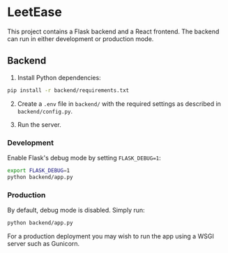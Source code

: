 # LeetEase

This project contains a Flask backend and a React frontend. The backend can run in either development or production mode.

## Backend

1. Install Python dependencies:

```bash
pip install -r backend/requirements.txt
```

2. Create a `.env` file in `backend/` with the required settings as described in `backend/config.py`.

3. Run the server.

### Development

Enable Flask's debug mode by setting `FLASK_DEBUG=1`:

```bash
export FLASK_DEBUG=1
python backend/app.py
```

### Production

By default, debug mode is disabled. Simply run:

```bash
python backend/app.py
```

For a production deployment you may wish to run the app using a WSGI server such as Gunicorn.
